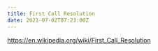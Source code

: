 ```yaml
---
title: First Call Resolution
date: 2021-07-02T07:23:00Z
---
```


https://en.wikipedia.org/wiki/First_Call_Resolution
